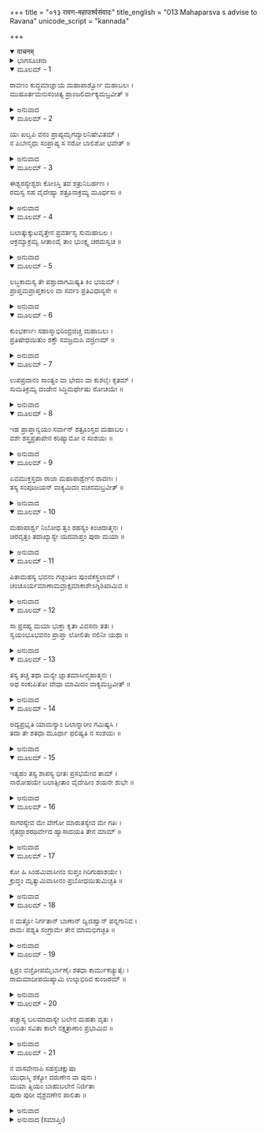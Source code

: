 +++
title = "०१३ रावण-महापार्श्वसंवादः"
title_english = "013 Mahaparsva s advise to Ravana"
unicode_script = "kannada"

+++
<details open><summary>वाचनम्</summary>

<div class="audioEmbed"  caption="श्रीराम-हरिसीताराममूर्ति-घनपाठिभ्यां वचनम्" src="https://archive.org/download/Ramayana-recitation-Sriram-harisItArAmamUrti-Ghanapaati-v2/Kanda_6/Kanda_6_YK-013-Mahaparsva_s_advise_to_Ravana.mp3"></div>
</details>



<details><summary>ಭಾಗಸೂಚನಾ</summary>

ಮಹಾಪಾರ್ಶ್ವನು ರಾವಣನಿಗೆ ಸೀತೆಯ ಮೇಲೆ ಬಲಾತ್ಕಾರ ಮಾಡುವಂತೆ ಪ್ರೋತ್ಸಾಹಿಸಿದುದು, ರಾವಣನು ಶಾಪದಿಂದಾಗಿ ಹಾಗೆ ಮಾಡಲು ನಾನು ಅಸಮರ್ಥನೆಂದು ತಿಳಿಸುವುದು ಹಾಗೂ ತನ್ನ ಪರಾಕ್ರಮವನ್ನು ಹೊಗಳಿಕೊಂಡಿದುದು
</details>

<details open><summary>ಮೂಲಮ್ - 1</summary>

ರಾವಣಂ ಕುದ್ಧಮಾಜ್ಞಾಯ ಮಹಾಪಾರ್ಶ್ವೋ ಮಹಾಬಲಃ ।  
ಮುಹೂರ್ತಮನುಸಂಚಿತ್ಯ ಪ್ರಾಂಜಲಿರ್ವಾಕ್ಯಮಬ್ರವೀತ್ ॥
</details>

<details><summary>ಅನುವಾದ</summary>

ರಾವಣನು ಕುಪಿತನಾಗಿರುವುದನ್ನು ತಿಳಿದು ಮಹಾಬಲಿ ಮಹಾಪಾರ್ಶ್ವನು ಎರಡುಗಳಿಗೆ ಸುಮ್ಮನಿದ್ದು ಏನೋ ಯೋಚಿಸಿದ ಬಳಿಕ ಕೈಮುಗಿದುಕೊಂಡು ಹೇಳಿದನು-॥1॥
</details>

<details open><summary>ಮೂಲಮ್ - 2</summary>

ಯಃ ಖಲ್ವಪಿ ವನಂ ಪ್ರಾಪ್ಯಮೃಗವ್ಯಾಲನಿಷೇವಿತಮ್ ।  
ನ ಪಿಬೇನ್ಮಧು ಸಂಪ್ರಾಪ್ಯ ಸ ನರೋ ಬಾಲಿಶೋ ಭವೇತ್ ॥
</details>

<details><summary>ಅನುವಾದ</summary>

ಹಿಂಸಕ ಪಶುಗಳು ಮತ್ತು ಸರ್ಪಗಳಿಂದ ತುಂಬಿದ ದುರ್ಗಮ ವನಕ್ಕೆ ಹೋಗಿ ಅಲ್ಲಿ ಕುಡಿಯಲು ಯೋಗ್ಯ ವಾದ ಜೇನು ಪಡೆದರೂ ಅದನ್ನು ಕುಡಿಯದಿರುವವನು ಮೂರ್ಖನೇ ಆಗಿದ್ದಾನೆ.॥2॥
</details>

<details open><summary>ಮೂಲಮ್ - 3</summary>

ಈಶ್ವರಸ್ಯೇಶ್ವರಃ ಕೋಽಸ್ತಿ ತವ ಶತ್ರುನಿಬರ್ಹಣ ।  
ರಮಸ್ವ ಸಹ ವೈದೇಹ್ಯಾ ಶತ್ರೂನಾಕ್ರಮ್ಯ ಮೂರ್ಧಸು ॥
</details>

<details><summary>ಅನುವಾದ</summary>

ಶತ್ರುಸೂದನ ಮಹಾರಾಜಾ! ನೀವಾದರೋ ಸ್ವತಃ ಈಶ್ವರರಾಗಿದ್ದೀರಿ. ನಿಮಗೆ ಈಶ್ವರ ಯಾರಿದ್ದಾರೆ? ನೀವು ಶತ್ರುಗಳ ತಲೆಯ ಮೇಲೆ ಕಾಲನ್ನಿರಿಸಿ ವೈದೇಹಿ ಸೀತೆಯೊಂದಿಗೆ ರಮಿಸಿರಿ, ಉಪಭೋಗಿಸಿರಿ.॥3॥
</details>

<details open><summary>ಮೂಲಮ್ - 4</summary>

ಬಲಾತ್ಕುಕ್ಕುಟವೃತ್ತೇನ  ಪ್ರವರ್ತಸ್ವ ಸುಮಹಾಬಲ ।  
ಆಕ್ರಮ್ಯಾಕ್ರಮ್ಯ ಸೀತಾಂವೈ ತಾಂ ಭುಂಕ್ಷ್ವ ಚರಮಸ್ವಚ ॥
</details>

<details><summary>ಅನುವಾದ</summary>

ಮಹಾಬಲಿ ವೀರನೇ ! ನೀವು ಕೋಳಿಗಳ ವರ್ತನೆಯನ್ನು ತನ್ನದಾಗಿಸಿ ಸೀತೆಯೊಂದಿಗೆ ಬಲಾತ್ಕಾರ ಮಾಡಿರಿ. ಪದೇ-ಪದೇ ಆಕ್ರಮಣ ಮಾಡಿ ಆಕೆಯೊಂದಿಗೆ ರಮಿಸಿ, ಉಪಭೋಗಿಸಿರಿ.॥4॥
</details>

<details open><summary>ಮೂಲಮ್ - 5</summary>

ಲಬ್ಧಕಾಮಸ್ಯ ತೇ ಪಶ್ಚಾದಾಗಮಿಷ್ಯತಿ ಕಿಂ ಭಯಮ್ ।  
ಪ್ರಾಪ್ತಮಪ್ರಾಪ್ತಕಾಲಂ ವಾ ಸರ್ವಂ ಪ್ರತಿವಿಧಾಸ್ಯಸೇ ॥
</details>

<details><summary>ಅನುವಾದ</summary>

ನಿಮ್ಮ ಮನೋರಥವು ಸಫಲವಾದಾಗ ಮತ್ತೆ ನಿಮ್ಮ ಮೇಲೆ ಯಾವ ಭಯ ಬಂದಿತು? ವರ್ತಮಾನ ಹಾಗೂ ಭವಿಷ್ಯದಲ್ಲಿ ಯಾವುದಾದರೂ ಭಯಬಂದರೂ ಆ ಎಲ್ಲ ಭಯದ ಯಥೋಚಿತ ಪ್ರತೀಕಾರ ಮಾಡಲಾಗುವುದು.॥.॥
</details>

<details open><summary>ಮೂಲಮ್ - 6</summary>

ಕುಂಭಕರ್ಣಃ ಸಹಾಸ್ಮಾಭಿರಿಂದ್ರಜಿಚ್ಚ ಮಹಾಬಲಃ ।  
ಪ್ರತಿಷೇಧಯಿತುಂ ಶಕ್ತೌ  ಸವಜ್ರಮಪಿ ವಜ್ರಿಣಮ್ ॥
</details>

<details><summary>ಅನುವಾದ</summary>

ನಮ್ಮೊಂದಿಗೆ ಮಹಾಬಲಿ ಕುಂಭಕರ್ಣ ಮತ್ತು ಇಂದ್ರಜಿತು ನಿಂತುಬಿಟ್ಟರೆ, ಇವರಿಬ್ಬರೂ ವಜ್ರಧಾರೀ ಇಂದ್ರನನ್ನು ತಡೆಯಬಲ್ಲರು.॥6॥
</details>

<details open><summary>ಮೂಲಮ್ - 7</summary>

ಉಪಪ್ರದಾನಂ ಸಾಂತ್ವಂ ವಾ ಭೇದಂ ವಾ ಕುಶಲೈಃ ಕೃತಮ್ ।  
ಸುಮತಿಕ್ರಮ್ಯ ದಂಡೇನ ಸಿದ್ಧಿಮರ್ಥೇಷು ರೋಚಯೇ ॥
</details>

<details><summary>ಅನುವಾದ</summary>

ನಾನಾದರೋ ನೀತಿ ನಿಪುಣ ಪುರುಷರಿಂದ ಪ್ರಯುಕ್ತವಾದ ಸಾಮ, ದಾನ, ಭೇದವನ್ನು ಬಿಟ್ಟು ಕೇವಲ ದಂಡದಿಂದಲೇ ಕಾರ್ಯಸಾಧಿಸಿಕೊಳ್ಳುವುದು ಒಳ್ಳೆಯದೆಂದು ತಿಳಿಯುತ್ತೇನೆ.॥7॥
</details>

<details open><summary>ಮೂಲಮ್ - 8</summary>

ಇಹ ಪ್ರಾಪ್ತಾನ್ವಯಂ ಸರ್ವಾನ್ ಶತ್ರೂಂಸ್ತವ ಮಹಾಬಲ ।  
ವಶೇ ಶಸ್ತ್ರಪ್ರತಾಪೇನ ಕರಿಷ್ಯಾಮೋ ನ ಸಂಶಯಃ ॥
</details>

<details><summary>ಅನುವಾದ</summary>

ಮಹಾಬಲಿ ರಾಕ್ಷಸರಾಜನೇ! ಇಲ್ಲಿ ನಿಮ್ಮ ಯಾವನೇ ಶತ್ರುಗಳು ಬಂದರೆ ಅವರನ್ನು ನಾವು ಶಸ್ತ್ರಗಳ ಪ್ರತಾಪದಿಂದ ವಶಮಾಡಿಕೊಳ್ಳುವೆವು, ಇದರಲ್ಲಿ ಸಂಶಯವೇ ಬೇಡ.॥8॥
</details>

<details open><summary>ಮೂಲಮ್ - 9</summary>

ಏವಮುಕ್ತಸ್ತದಾ ರಾಜಾ ಮಹಾಪಾರ್ಶ್ವೇನ ರಾವಣಃ ।  
ತಸ್ಯ ಸಂಪೂಜಯನ್ ವಾಕ್ಯಮಿದಂ ವಚನಮಬ್ರವೀತ್ ॥
</details>

<details><summary>ಅನುವಾದ</summary>

ಮಹಾಪಾರ್ಶ್ವನು ಹೀಗೆ ಹೇಳಿದಾಗ ಲಂಕೆಯ ರಾಜಾ ರಾವಣನು ಅವನ ಮಾತನ್ನು ಪ್ರಶಂಸಿಸುತ್ತಾ ಇಂತೆಂದನು.॥9॥
</details>

<details open><summary>ಮೂಲಮ್ - 10</summary>

ಮಹಾಪಾರ್ಶ್ವ ನಿಬೋಧ ತ್ವಂ ರಹಸ್ಯಂ ಕಿಂಚಿದಾತ್ಮನಃ ।  
ಚಿರವೃತ್ತಂ ತದಾಖ್ಯಾಸ್ಯೇ ಯದವಾಪ್ತಂ ಪುರಾ ಮಯಾ ॥
</details>

<details><summary>ಅನುವಾದ</summary>

ಮಹಾಪಾರ್ಶ್ವನೇ! ಬಹಳ ದಿನಗಳ ಹಿಂದೆ ಒಂದು ಘಟನೆ ಘಟಿಸಿತ್ತು. ನನಗೆ ಶಾಪ ಬಂದಿತ್ತು. ನನ್ನ ಜೀವನದ ಈ ಗುಪ್ತ ರಹಸ್ಯವನ್ನು ಇಂದು ನಾನು ತಿಳಿಸುತ್ತಿದ್ದೇನೆ, ಅದನ್ನು ಕೇಳು.॥10॥
</details>

<details open><summary>ಮೂಲಮ್ - 11</summary>

ಪಿತಾಮಹಸ್ಯ ಭವನಂ ಗಚ್ಛಂತೀಂ ಪುಂಜಿಕಸ್ಥಲಾಮ್ ।  
ಚಂಚೂರ್ಯಮಾಣಾಮದ್ರಾಕ್ಷಮಾಕಾಶೇಽಗ್ನಿಶಿಖಾಮಿವ ॥
</details>

<details><summary>ಅನುವಾದ</summary>

ಒಮ್ಮೆ ನಾನು ಆಕಾಶದಲ್ಲಿ ಅಗ್ನಿಶಿಖೆಯಂತೆ ಪ್ರಕಾಶಿಸುತ್ತಿದ್ದ ಪುಂಜಿಕಸ್ಥಲಾ ಎಂಬ ಅಪ್ಸರೆಯನ್ನು ನೋಡಿದೆ. ಅವಳು ಪಿತಾಮಹ ಬ್ರಹ್ಮ ದೇವರ ಭವನಕ್ಕೆ ಹೋಗುತ್ತಿದ್ದಳು. ಆ ಅಪ್ಸರೆ ನನ್ನ ಭಯದಿಂದ ಅಡಗಿ ಮುಚ್ಚಿ ಮುಂದರಿಯುತ್ತಿದ್ದಳು.॥11॥
</details>

<details open><summary>ಮೂಲಮ್ - 12</summary>

ಸಾ ಪ್ರಸಹ್ಯ ಮಯಾ ಭುಕ್ತಾ ಕೃತಾ ವಿವಸನಾ ತತಃ ।  
ಸ್ವಯಂಭೂಭವನಂ ಪ್ರಾಪ್ತಾ ಲೋಲಿತಾ ನಲಿನೀ ಯಥಾ ॥
</details>

<details><summary>ಅನುವಾದ</summary>

ನಾನು ಬಲಾತ್ಕಾರವಾಗಿ ಆಕೆಯ ಬಟ್ಟೆ ಬಿಚ್ಚಿ ಹಠಾತ್ತಾಗಿ ಆಕೆಯನ್ನು ಉಪಭೋಗಿಸಿದೆನು. ಬಳಿಕ ಅವಳು ಬ್ರಹ್ಮ ದೇವರ ಭವನಕ್ಕೆ ಹೋದಳು. ಆಕೆಯ ಸ್ಥಿತಿ ಆನೆಯು ಕಿವುಚಿ ಎಸೆದ ಕಮಲದಂತೆ ಆಗಿತ್ತು.॥12॥
</details>

<details open><summary>ಮೂಲಮ್ - 13</summary>

ತಸ್ಯ ತಚ್ಚ ತಥಾ ಮನ್ಯೇ ಜ್ಞಾತಮಾಸೀನ್ಮಹಾತ್ಮನಃ ।  
ಅಥ ಸಂಕುಪಿತೋ ವೇಧಾ ಮಾಮಿದಂ ವಾಕ್ಯಮಬ್ರವೀತ್ ॥
</details>

<details><summary>ಅನುವಾದ</summary>

ನಾನು ಮಾಡಿದ ಆಕೆಯ ದುರ್ದಶೆಯು ಪಿತಾಮಹ ಬ್ರಹ್ಮದೇವರಿಗೆ ತಿಳಿದುಹೋಯಿತೆಂದು ನಾನು ತಿಳಿಯುತ್ತೇನೆ. ಇದರಿಂದ ಅವರು ಅತ್ಯಂತ ಕುಪಿತರಾಗಿ ನನ್ನಲ್ಲಿ ಈ ಪ್ರಕಾರ ಹೇಳಿದರು.॥13॥
</details>

<details open><summary>ಮೂಲಮ್ - 14</summary>

ಅದ್ಯಪ್ರಭೃತಿ ಯಾಮನ್ಯಾಂ ಬಲಾನ್ನಾರೀಂ ಗಮಿಷ್ಯಸಿ ।  
ತದಾ ತೇ ಶತಧಾ ಮೂರ್ಧಾ ಫಲಿಷ್ಯತಿ ನ ಸಂಶಯಃ ॥
</details>

<details><summary>ಅನುವಾದ</summary>

‘ಇಂದಿನಿಂದ ನೀನು ಯಾವುದೇ ಪರನಾರಿಯೊಂದಿಗೆ ಬಲವಂತವಾಗಿ ಸಮಾಗಮ ಮಾಡಿದರೆ ನಿನ್ನ ತಲೆಯು ನೂರು ಹೋಳಾಗಲಿ’ ಇದರಲ್ಲಿ ಸಂಶಯವೇ ಇಲ್ಲ.॥14॥
</details>

<details open><summary>ಮೂಲಮ್ - 15</summary>

ಇತ್ಯಹಂ ತಸ್ಯ ಶಾಪಸ್ಯ ಭೀತಃ ಪ್ರಸಭಮೇವ ತಾಮ್ ।  
ನಾರೋಹಯೇ ಬಲಾತ್ಸೀತಾಂ ವೈದೇಹೀಂ ಶಯನೇ ಶುಭೇ ॥
</details>

<details><summary>ಅನುವಾದ</summary>

ಹೀಗೆ ನಾನು ಬ್ರಹ್ಮ ದೇವರ ಶಾಪದಿಂದ ಭಯಭೀತನಾಗಿದ್ದೇನೆ. ಆದ್ದರಿಂದ ನನ್ನ ಶುಭಶಯ್ಯೆಯಲ್ಲಿ ವಿದೇಹಕುಮಾರಿ ಸೀತೆಯನ್ನು ಬಲಾತ್ಕಾರವಾಗಿ ಮಲಗಿಸುವುದಿಲ್ಲ.॥15॥
</details>

<details open><summary>ಮೂಲಮ್ - 16</summary>

ಸಾಗರಸ್ಯೇವ ಮೇ ವೇಗೋ ಮಾರುತಸ್ಯೇವ ಮೇ ಗತಿಃ ।  
ನೈತದ್ದಾಶರಥಿರ್ವೇದ ಹ್ಯಾಸಾದಯತಿ  ತೇನ ಮಾಮ್ ॥
</details>

<details><summary>ಅನುವಾದ</summary>

ನನ್ನ ವೇಗವು ಸಮುದ್ರದಂತೆ ಇದ್ದು, ನನ್ನ ಗತಿ ವಾಯುವಿನಂತೆ ಇದೆ. ಈ ಮಾತನ್ನು ದಶರಥ ನಂದನ ರಾಮನಿಗೆ ತಿಳಿದಿಲ್ಲ. ಆದ್ದರಿಂದ ಅವನು ನನ್ನ ಮೇಲೆ ಆಕ್ರಮಣ ಮಾಡುತ್ತಿದ್ದಾನೆ.॥16॥
</details>

<details open><summary>ಮೂಲಮ್ - 17</summary>

ಕೋ ಹಿ ಸಿಂಹಮಿವಾಸೀನಂ ಸುಪ್ತಂ ಗಿರಿಗುಹಾಶಯೇ ।  
ಕ್ರುದ್ಧಂ  ಮೃತ್ಯುಮಿವಾಸೀನಂ ಪ್ರಬೋಧಯಿತುಮಿಚ್ಛತಿ ॥
</details>

<details><summary>ಅನುವಾದ</summary>

ಇಲ್ಲದಿದ್ದರೆ, ಪರ್ವತದ ಕಂದರದಲ್ಲಿ ಸುಖವಾಗಿ ಮಲಗಿದ ಸಿಂಹದಂತೆ ಹಾಗೂ ಕುಪಿತನಾಗಿ ಕುಳಿತಿದ್ದ ಮೃತ್ಯುವಿನಂತೆ ಭಯಂಕರ ರಾವಣನಾದ ನನ್ನನ್ನು ಎಚ್ಚರಿಸಲು ಯಾರು ತಾನೇ ಬಯಸುವನು.॥17॥
</details>

<details open><summary>ಮೂಲಮ್ - 18</summary>

ನ ಮತ್ತೋ ನಿರ್ಗತಾನ್ ಬಾಣಾನ್ ದ್ವಿಜಿಹ್ವಾನ್ ಪನ್ನಗಾನಿವ ।  
ರಾಮಃ ಪಶ್ಯತಿ ಸಂಗ್ರಾಮೇ ತೇನ ಮಾಮಭಿಗಚ್ಛತಿ ॥
</details>

<details><summary>ಅನುವಾದ</summary>

ನಾನು ಧನುಸ್ಸಿನಿಂದ ಬಿಟ್ಟಿರುವ ಎರಡು ನಾಲಿಗೆಗಳುಳ್ಳ ಸರ್ಪದಂತೆ ಭಯಂಕರ ಬಾಣಗಳನ್ನು ರಣರಂಗದಲ್ಲಿ ರಾಮನು ಎಂದೂ ನೋಡಿಲ್ಲ; ಇದರಿಂದಾಗಿಯೇ ಅವನು ನನ್ನ ಮೇಲೆ ಆಕ್ರಮಣ ಮಾಡುತ್ತಿದ್ದಾನೆ.॥18॥
</details>

<details open><summary>ಮೂಲಮ್ - 19</summary>

ಕ್ಷಿಪ್ರಂ ವಜ್ರೋಪಮೈರ್ಬಾಣೈಃ ಶತಧಾ ಕಾರ್ಮುಕಚ್ಯುತೈಃ ।  
ರಾಮಮಾದೀಪಯಿಷ್ಯಾಮಿ ಉಲ್ಕಾಭಿರಿವ ಕುಂಜರಮ್ ॥
</details>

<details><summary>ಅನುವಾದ</summary>

ನಾನು ನನ್ನ ಧನುಸ್ಸಿನಿಂದ ಶೀಘ್ರವಾಗಿ ಬಿಟ್ಟಿರುವ ನೂರಾರು ವಜ್ರದಂತಹ ಬಾಣಗಳಿಂದ ಆನೆಯನ್ನು ಓಡಿಸಲು ಉಲ್ಕೆಗಳನ್ನು ಜನರು ಉರಿಸುವಂತೆ, ರಾಮನನ್ನು ಸುಟ್ಟುಬಿಡುವೆನು.॥19॥
</details>

<details open><summary>ಮೂಲಮ್ - 20</summary>

ತಚ್ಚಾಸ್ಯ ಬಲಮಾದಾಸ್ಯೇ ಬಲೇನ ಮಹತಾ ವೃತಃ ।  
ಉದಿತಃ ಸವಿತಾ ಕಾಲೇ ನಕ್ಷತ್ರಾಣಾಂ ಪ್ರಭಾಮಿವ ॥
</details>

<details><summary>ಅನುವಾದ</summary>

ಪ್ರಾತಃಕಾಲದಲ್ಲಿ ಉದಯಿಸಿದ ಸೂರ್ಯನು ನಕ್ಷತ್ರಗಳ ಪ್ರಭೆಯನ್ನು ಕಿತ್ತುಕೊಳ್ಳುವಂತೆ, ನನ್ನ ವಿಶಾಲ ಸೈನ್ಯದಿಂದ ಸುತ್ತುವರಿದ ನಾನು ಅವನ ವಾನರ ಸೈನ್ಯವನ್ನು ನಿರ್ನಾಮ ಮಾಡಿಬಿಡುವೆನು.॥20॥
</details>

<details open><summary>ಮೂಲಮ್ - 21</summary>

ನ ವಾಸವೇನಾಪಿ ಸಹಸ್ರಚಕ್ಷುಷಾ  
ಯುಧಾಸ್ಮಿ ಶಕ್ಯೋ ವರುಣೇನ ವಾ ಪುನಃ ।  
ಮಯಾ ತ್ವಿಯಂ ಬಾಹುಬಲೇನ ನಿರ್ಜಿತಾ  
ಪುರಾ ಪುರೀ ವೈಶ್ರವಣೇನ ಪಾಲಿತಾ ॥
</details>

<details><summary>ಅನುವಾದ</summary>

ಸಾವಿರ ಕಣ್ಣುಗಳುಳ್ಳ ಇಂದ್ರ ಮತ್ತು ವರುಣನೂ ಕೂಡ ಯುದ್ಧದಲ್ಲಿ ನನ್ನ ಎದುರಿಗೆ ನಿಲ್ಲಲಾರರು. ಹಿಂದೆ ಕುಬೇರನು ಪಾಲಿಸುತ್ತಿದ್ದ ಈ ಲಂಕಾಪುರಿಯನ್ನು ನಾನು ನನ್ನ ಬಾಹುಬಲದಿಂದ ಗೆದ್ದುಕೊಂಡಿದ್ದೆ.॥21॥
</details>

<details><summary>ಅನುವಾದ (ಸಮಾಪ್ತಿಃ)</summary>

ಶ್ರೀವಾಲ್ಮೀಕಿ ವಿರಚಿತ ಆರ್ಷರಾಮಾಯಣ ಆದಿಕಾವ್ಯದ ಯುದ್ಧಕಾಂಡದಲ್ಲಿ ಹದಿಮೂರನೆಯ ಸರ್ಗ ಪೂರ್ಣವಾಯಿತು.॥13॥
</details>
